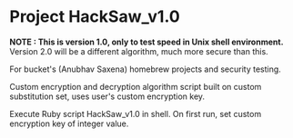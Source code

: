 # Project HackSaw_v1.0

<b>NOTE : This is version 1.0, only to test speed in Unix shell environment.</b>
<br>Version 2.0 will be a different algorithm, much more secure than this.

For bucket's (Anubhav Saxena) homebrew projects and security testing.

Custom encryption and decryption algorithm script built on custom substitution set, uses user's custom encryption key.

Execute Ruby script HackSaw_v1.0 in shell.
On first run, set custom encryption key of integer value.

